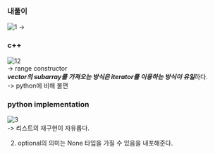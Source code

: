 ### 내풀이

![1](https://user-images.githubusercontent.com/70446214/157595712-6dee410e-c21e-4ad7-bba9-77234caab9f7.png)
->
### c++   
![12](https://user-images.githubusercontent.com/70446214/157595859-f7d12f3a-630f-4076-b611-a4c7d95421d8.png)      
-> range constructor  
***vector의 subarray를 가져오는 방식은 iterator를 이용하는 방식이 유일***하다.     
-> python에 비해 불편    




### python implementation       
![3](https://user-images.githubusercontent.com/70446214/157596905-16465b1f-7f5a-443b-abb4-cf807a6f2086.png)     
-> 리스트의 재구현이 자유롭다.    

2. optional의 의미는 None 타입을 가질 수 있음을 내포해준다.   
